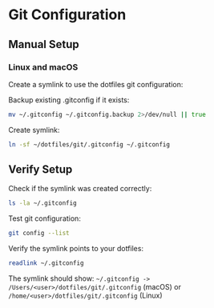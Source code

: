 # Git Configuration

## Manual Setup

### Linux and macOS
Create a symlink to use the dotfiles git configuration:

Backup existing .gitconfig if it exists:

```zsh
mv ~/.gitconfig ~/.gitconfig.backup 2>/dev/null || true
```

Create symlink:

```zsh
ln -sf ~/dotfiles/git/.gitconfig ~/.gitconfig
```

## Verify Setup

Check if the symlink was created correctly:

```zsh
ls -la ~/.gitconfig
```

Test git configuration:

```zsh
git config --list
```

Verify the symlink points to your dotfiles:

```zsh
readlink ~/.gitconfig
```

The symlink should show: `~/.gitconfig -> /Users/<user>/dotfiles/git/.gitconfig` (macOS) or `/home/<user>/dotfiles/git/.gitconfig` (Linux)